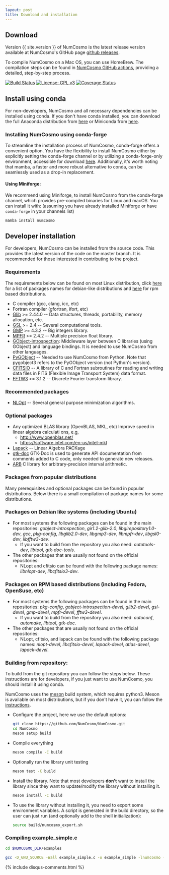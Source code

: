 ```yaml
---
layout: post
title: Download and installation
---
```


## Download

Version {{ site.version }} of NumCosmo is the latest release version available at
NumCosmo's GitHub page [github releases](https://github.com/NumCosmo/NumCosmo/releases).

To compile NumCosmo on a Mac OS, you can use HomeBrew. The compilation steps can be found in [NumCosmo GitHub actions](https://github.com/NumCosmo/NumCosmo/blob/master/.github/workflows/build_check.yml), providing a detailed, step-by-step process.

[![Build Status](https://github.com/NumCosmo/NumCosmo/workflows/Build%20and%20Check/badge.svg)](https://github.com/NumCosmo/NumCosmo/actions) [![License: GPL v3](https://img.shields.io/badge/License-GPLv3-blue.svg)](https://www.gnu.org/licenses/gpl-3.0) [![Coverage Status](https://coveralls.io/repos/github/NumCosmo/NumCosmo/badge.svg?branch=master)](https://coveralls.io/github/NumCosmo/NumCosmo?branch=master)

## Install using conda

For non-developers, NumCosmo and all necessary dependencies can be installed using conda.
If you don't have conda installed, you can download the full Anaconda distribution from [here](https://www.anaconda.com/download/) or Miniconda from [here](https://conda.io/miniconda.html).

### Installing NumCosmo using conda-forge

To streamline the installation process of NumCosmo, conda-forge offers a convenient option. You have the flexibility to install NumCosmo either by explicitly setting the conda-forge channel or by utilizing a conda-forge-only environment, accessible for download [here](https://github.com/conda-forge/miniforge). Additionally, it's worth noting that mamba, a faster and more robust alternative to conda, can be seamlessly used as a drop-in replacement.

#### Using Miniforge:

We recommend using Miniforge, to install NumCosmo from the conda-forge channel, which provides pre-compiled binaries for Linux and macOS. 
You can install it with: (assuming you have already installed Miniforge or have `conda-forge` in your channels list)

```bash
mamba install numcosmo
```

## Developer installation

For developers, NumCosmo can be installed from the source code.
This provides the latest version of the code on the master branch.
It is recommended for those interested in contributing to the project.

### Requirements

The requirements below can be found on most Linux distribution, click [here](#pack_deb) for a list of packages names for debian-like distributions and  [here](#pack_rpm) for rpm based distributions.

  - C compiler (gcc, clang, icc, etc)
  - Fortran compiler (gfortran, ifort, etc)
  - [Glib](http://www.gtk.org/) >= 2.44.0 --
    Data structures, threads, portability, memory allocation, etc.
  - [GSL](http://www.gnu.org/software/gsl/)  >= 2.4 --
    Several computational tools.
  - [GMP](http://gmplib.org/)  >= 4.3.2 --
    Big integers library.
  - [MPFR](http://www.mpfr.org/) >= 2.4.2 --
    Multiple precision float library.
  - [GObject-introspection](https://wiki.gnome.org/action/show/Projects/GObjectIntrospection):
    Middleware layer between C libraries (using GObject) and language bindings. It is needed to use NumCosmo from other languages.
  - [PyGObject](https://wiki.gnome.org/action/show/Projects/PyGObject) --
    Needed to use NumCosmo from Python. Note that pygobject3 refers to the PyGObject version (not Python's version).
  - [CFITSIO](http://heasarc.nasa.gov/fitsio/fitsio.html) --
    A library of C and Fortran subroutines for reading and writing data files in FITS (Flexible Image Transport System) data format.
  - [FFTW3](http://www.fftw.org/) >= 3.1.2 --
    Discrete Fourier transform library.

### Recommended packages

  - [NLOpt](http://ab-initio.mit.edu/wiki/index.php/NLopt) -- Several general purpose minimization algorithms.

### Optional packages

  - Any optimized BLAS library (OpenBLAS, MKL, etc)
    Improve speed in linear algebra calculati ons, e.g,
    * <http://www.openblas.net/>
    * <https://software.intel.com/en-us/intel-mkl>
  - [Lapack](http://www.netlib.org/lapack/) --
    Linear Algebra PACKage    
  - [gtk-doc](https://www.gtk.org/gtk-doc/)
    GTK-Doc is used to generate API documentation from comments added to C code, only needed to generate new releases.
  - [ARB](http://fredrikj.net/arb/)
    C library for arbitrary-precision interval arithmetic.

### Packages from popular distributions

Many prerequisites and optional packages can be found in popular distributions. 
Below there is a small compilation of package names for some distributions.

### Packages on Debian like systems (including Ubuntu) <a id="pack_deb"></a>

  - For most systems the following packages can be found in the main repositories: *gobject-introspection*, *gir1.2-glib-2.0*, *libgirepository1.0-dev*, *gcc*, *pkg-config*, *libglib2.0-dev*, *libgmp3-dev*, *libmpfr-dev*, *libgsl0-dev*, *libfftw3-dev*.
    - If you want to build from the repository you also need: *autotools-dev*, *libtool*, *gtk-doc-tools*.
  - The other packages that are usually not found on the official repositories:
    - NLopt and cfitsio can be found with the following package names: *libnlopt-dev*, *libcfitsio3-dev*.

### Packages on RPM based distributions (including Fedora, OpenSuse, etc) <a id="pack_rpm"></a>

  - For most systems the following packages can be found in the main repositories: *pkg-config*, *gobject-introspection-devel*, *glib2-devel*, *gsl-devel*, *gmp-devel*, *mpfr-devel*, *fftw3-devel*.
    - If you want to build from the repository you also need: *autoconf*, *automake*, *libtool*, *gtk-doc*.
  - The other packages that are usually not found on the official repositories:
    - NLopt, cfitsio, and lapack can be found with the following package names: *nlopt-devel*, *libcfitsio-devel*, *lapack-devel*, *atlas-devel*, *lapack-devel*.

### Building from repository: <a id="brepo"></a>

To build from the git repository you can follow the steps below. 
These instructions are for developers, if you just want to use NumCosmo, you should install it using conda.

NumCosmo uses the [meson](https://mesonbuild.com/) build system, which requires python3. 
Meson is available on most distributions, but if you don't have it, you can follow the [instructions](https://mesonbuild.com/SimpleStart.html#installing-a-compiler-toolchain).

  - Configure the project, here we use the default options:
    ```bash
    git clone https://github.com/NumCosmo/NumCosmo.git
    cd NumCosmo
    meson setup build
    ```
  - Compile everything
    ```bash
    meson compile -C build
    ```  
  - Optionally run the library unit testing
    ```bash
    meson test -C build
    ```
  - Install the library. 
  Note that most developers **don't** want to install the library since they want to update/modify the library without installing it. 
    ```bash
    meson install -C build
    ```
  - To use the library without installing it, you need to export some environment variables.
    A script is generated in the build directory, so the user can just run (and optionally add to the shell initialization):
    ```bash
    source build/numcosmo_export.sh
    ```

### Compiling example_simple.c

```bash
cd $NUMCOSMO_DIR/examples

gcc -D_GNU_SOURCE -Wall example_simple.c -o example_simple -lnumcosmo -lgsl -lm $(pkg-config glib-2.0 gobject-2.0 --libs --cflags)
```

{% include disqus-comments.html %}
